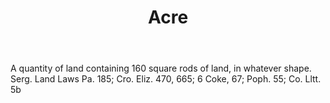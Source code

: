 ---
title: Acre
permalink: "/definitions/acre-1.html"
body: A quantity of land containing 160 square rods of land, in whatever shape. Serg.
  Land Laws Pa. 185; Cro. Eliz. 470, 665; 6 Coke, 67; Poph. 55; Co. Lltt. 5b
published_at: '2018-07-07'
layout: post
---